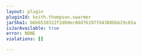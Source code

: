 ```yaml
---
layout: plugin
pluginId: keith.thompson.swarmer
jarSha1: b6b6530322f2d60ec0dd76197fd4380bbb19c01a
isJarAvailable: true
error: NONE
violations: []

---
```

